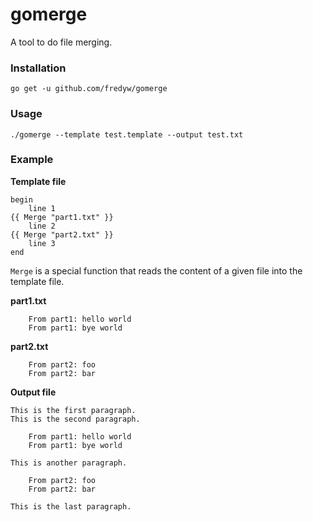 # gomerge
A tool to do file merging.

### Installation
    go get -u github.com/fredyw/gomerge

### Usage
    ./gomerge --template test.template --output test.txt

### Example
**Template file**

    begin
        line 1
    {{ Merge "part1.txt" }}
        line 2
    {{ Merge "part2.txt" }}
        line 3
    end

`Merge` is a special function that reads the content of a given file into the template file.

**part1.txt**

        From part1: hello world
        From part1: bye world

**part2.txt**

        From part2: foo
        From part2: bar

**Output file**

    This is the first paragraph.
    This is the second paragraph.

        From part1: hello world
        From part1: bye world

    This is another paragraph.

        From part2: foo
        From part2: bar

    This is the last paragraph.